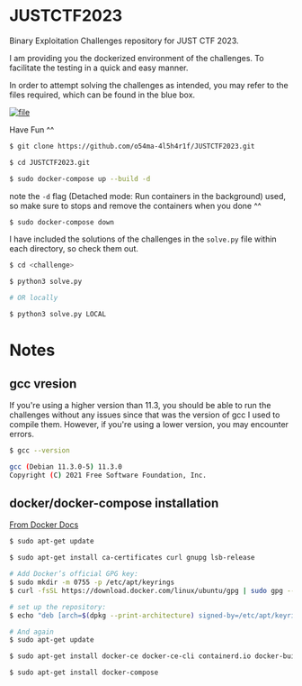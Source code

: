# JUSTCTF2023

Binary Exploitation Challenges repository for JUST CTF 2023.

I am providing you the dockerized environment of the challenges. To facilitate the testing in a quick and easy manner.

In order to attempt solving the challenges as intended, you may refer to the files required, which can be found in the blue box.

[![file][1]][1]

[1]: https://img.shields.io/badge/-file-blue?style=for-the-badge&logo=

Have Fun ^^ 

```bash
$ git clone https://github.com/o54ma-4l5h4r1f/JUSTCTF2023.git

$ cd JUSTCTF2023.git

$ sudo docker-compose up --build -d
```

note the `-d` flag (Detached mode: Run containers in the background) used, so make sure to stops and remove the containers when you done ^^

```bash
$ sudo docker-compose down
```

I have included the solutions of the challenges in the `solve.py` file within each directory, so check them out.

```bash
$ cd <challenge>

$ python3 solve.py

# OR locally

$ python3 solve.py LOCAL 
```



# Notes

## gcc vresion 

If you're using a higher version than 11.3, you should be able to run the challenges without any issues since that was the version of gcc I used to compile them. However, if you're using a lower version, you may encounter errors.

```bash
$ gcc --version 

gcc (Debian 11.3.0-5) 11.3.0
Copyright (C) 2021 Free Software Foundation, Inc.
```

## docker/docker-compose installation

[From Docker Docs](https://docs.docker.com/engine/install/ubuntu/)

```bash
$ sudo apt-get update

$ sudo apt-get install ca-certificates curl gnupg lsb-release

# Add Docker’s official GPG key:
$ sudo mkdir -m 0755 -p /etc/apt/keyrings
$ curl -fsSL https://download.docker.com/linux/ubuntu/gpg | sudo gpg --dearmor -o /etc/apt/keyrings/docker.gpg

# set up the repository:
$ echo "deb [arch=$(dpkg --print-architecture) signed-by=/etc/apt/keyrings/docker.gpg] https://download.docker.com/linux/ubuntu $(lsb_release -cs) stable" | sudo tee /etc/apt/sources.list.d/docker.list > /dev/null

# And again
$ sudo apt-get update

$ sudo apt-get install docker-ce docker-ce-cli containerd.io docker-buildx-plugin docker-compose-plugin

$ sudo apt-get install docker-compose
```


